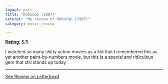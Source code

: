 ```yaml
---
layout: post
title: "RoboCop (1987)"
excerpt: "My review of RoboCop (1987)"
category: movie_review

---
```


**Rating:** 5/5

I watched so many shitty action movies as a kid that I remembered this as yet another paint-by-numbers movie, but this is a special and ridiculous gem that still stands up today

<hr>

[See Review on Letterboxd](https://boxd.it/2RCPzv)
